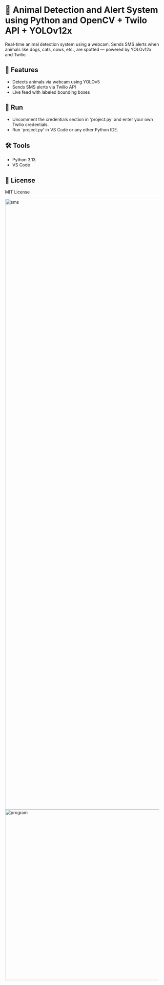 # 🐾 Animal Detection and Alert System using Python and OpenCV + Twilo API + YOLOv12x 

Real-time animal detection system using a webcam. Sends SMS alerts when animals like dogs, cats, cows, etc., are spotted — powered by YOLOv12x and Twilio.

## 🚀 Features

- Detects animals via webcam using YOLOv5
- Sends SMS alerts via Twilio API
- Live feed with labeled bounding boxes

## 🚀 Run

- Uncomment the credentials section in 'project.py' and enter your own Twilio credentials.
- Run `project.py' in VS Code or any other Python IDE.

## 🛠️ Tools

- Python 3.13
- VS Code

## 📜 License

MIT License

<img width="3200" height="2000" alt="sms" src="https://github.com/user-attachments/assets/46701bfb-3614-46a8-99d9-f1bfad75dc58" />

<img width="720" height="560" alt="program" src="https://github.com/user-attachments/assets/d1fd279a-72dd-47aa-abc2-88c76e14fd16" />



